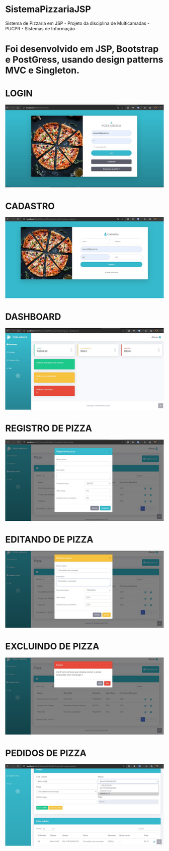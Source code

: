 # SistemaPizzariaJSP
Sistema de Pizzaria em JSP - Projeto da disciplina de Multicamadas - PUCPR - Sistemas de Informação
<h1> Foi desenvolvido em JSP, Bootstrap e PostGress, usando design patterns MVC e Singleton. </h1>

# LOGIN

![Alt text](https://raw.githubusercontent.com/Abner-e-Osvaldo/SistemaPizzariaJSP/master/Telas/Login.jpg)


# CADASTRO

![Alt text](https://raw.githubusercontent.com/Abner-e-Osvaldo/SistemaPizzariaJSP/master/Telas/Cadastro.jpg)


# DASHBOARD

![Alt text](https://raw.githubusercontent.com/Abner-e-Osvaldo/SistemaPizzariaJSP/master/Telas/Dashboard.jpg)


# REGISTRO DE PIZZA

![Alt text](https://raw.githubusercontent.com/Abner-e-Osvaldo/SistemaPizzariaJSP/master/Telas/CadastroPizza2.jpg)


# EDITANDO DE PIZZA

![Alt text](https://raw.githubusercontent.com/Abner-e-Osvaldo/SistemaPizzariaJSP/master/Telas/EditandoPizza.jpg)



# EXCLUINDO DE PIZZA

![Alt text](https://raw.githubusercontent.com/Abner-e-Osvaldo/SistemaPizzariaJSP/master/Telas/ExcluindoPizza.jpg)


# PEDIDOS DE PIZZA

![Alt text](https://raw.githubusercontent.com/Abner-e-Osvaldo/SistemaPizzariaJSP/master/Telas/PedidoPizza.jpg)
